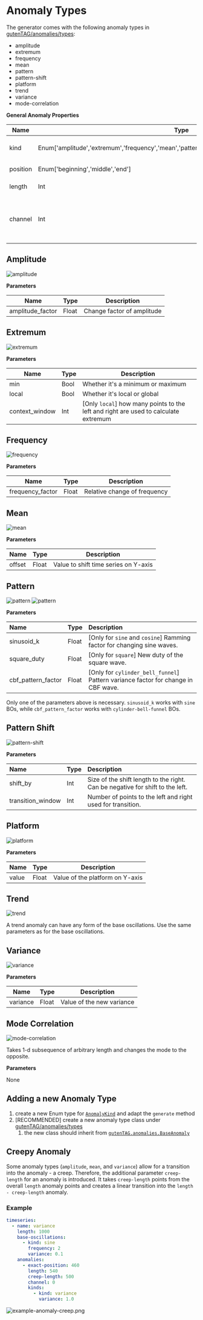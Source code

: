 # Anomaly Types

The generator comes with the following anomaly types in [gutenTAG/anomalies/types](../../gutenTAG/anomalies/types):

- amplitude
- extremum
- frequency
- mean
- pattern
- pattern-shift
- platform
- trend
- variance
- mode-correlation

**General Anomaly Properties**

|Name|Type|Description|
|----|----|-----------|
|kind|Enum['amplitude','extremum','frequency','mean','pattern','pattern_shift','platform','trend','variance']|Kind of anomaly (see below)|
|position|Enum['beginning','middle','end']|Position of anomaly|
|length|Int|Length of anomaly|
|channel|Int|ID of channel on which anomaly should be applied|

## Amplitude

![amplitude](images/amplitude.png)

**Parameters**

|Name|Type|Description|
|----|----|-----------|
|amplitude_factor|Float|Change factor of amplitude|

## Extremum

![extremum](images/extremum.png)

**Parameters**

|Name|Type|Description|
|----|----|-----------|
|min|Bool|Whether it's a minimum or maximum|
|local|Bool|Whether it's local or global|
|context_window|Int|[Only `local`] how many points to the left and right are used to calculate extremum|

## Frequency

![frequency](images/frequency.png)

**Parameters**

|Name|Type|Description|
|----|----|-----------|
|frequency_factor|Float|Relative change of frequency|

## Mean

![mean](images/mean.png)

**Parameters**

|Name|Type|Description|
|----|----|-----------|
|offset|Float|Value to shift time series on Y-axis|

## Pattern

![pattern](images/pattern-sine.png)
![pattern](images/pattern-ecg.png)

**Parameters**

| Name               | Type  | Description                                                                       |
|:-------------------|:------|:----------------------------------------------------------------------------------|
| sinusoid_k         | Float | [Only for `sine` and `cosine`] Ramming factor for changing sine waves.            |
| square_duty        | Float | [Only for `square`] New duty of the square wave.                                  |
| cbf_pattern_factor | Float | [Only for `cylinder_bell_funnel`] Pattern variance factor for change in CBF wave. |

Only one of the parameters above is necessary.
`sinusoid_k` works with `sine` BOs, while `cbf_pattern_factor` works with `cylinder-bell-funnel` BOs.

## Pattern Shift

![pattern-shift](images/pattern-shift.png)

**Parameters**

| Name              | Type | Description                                                                   |
|:------------------|:-----|:------------------------------------------------------------------------------|
| shift_by          | Int  | Size of the shift length to the right. Can be negative for shift to the left. |
| transition_window | Int  | Number of points to the left and right used for transition.                   |

## Platform

![platform](images/platform.png)

**Parameters**

|Name|Type|Description|
|----|----|-----------|
|value|Float|Value of the platform on Y-axis|

## Trend

![trend](images/trend.png)

A trend anomaly can have any form of the base oscillations.
Use the same parameters as for the base oscillations.

## Variance

![variance](images/variance.png)

**Parameters**

|Name|Type|Description|
|----|----|-----------|
|variance|Float|Value of the new variance|

## Mode Correlation

![mode-correlation](images/mode-correlation.png)

Takes 1-d subsequence of arbitrary length and changes the mode to the opposite.

**Parameters**

None

## Adding a new Anomaly Type

1. create a new Enum type for [`AnomalyKind`](../../gutenTAG/anomalies/types/kind.py) and adapt the `generate` method
2. [RECOMMENDED] create a new anomaly type class under [gutenTAG/anomalies/types](../../gutenTAG/anomalies/types)
    1. the new class should inherit from [`gutenTAG.anomalies.BaseAnomaly`](../../gutenTAG/anomalies/types/__init__.py)

## Creepy Anomaly

Some anomaly types (`amplitude`, `mean`, and `variance`) allow for a transition into the anomaly - a creep. 
Therefore, the additional parameter `creep-length` for an anomaly is introduced. It takes `creep-length` points 
from the overall `length` anomaly points and creates a linear transition into the `length - creep-length` anomaly. 

### Example

```yaml
timeseries:
  - name: variance
    length: 1000
    base-oscillations:
      - kind: sine
        frequency: 2
        variance: 0.1
    anomalies:
      - exact-position: 460
        length: 540
        creep-length: 500
        channel: 0
        kinds:
          - kind: variance
            variance: 1.0
```

![example-anomaly-creep.png](images/example-anomaly-creep.png)
